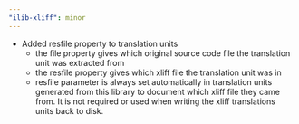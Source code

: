 ```yaml
---
"ilib-xliff": minor
---
```


- Added resfile property to translation units
  - the file property gives which original source
    code file the translation unit was extracted from
  - the resfile property gives which xliff file
    the translation unit was in
  - resfile parameter is always set automatically in
    translation units generated from this library
    to document which xliff file they came from. It
    is not required or used when writing the xliff 
    translations units back to disk.

